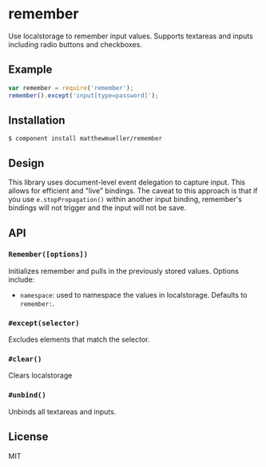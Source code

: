 
# remember

  Use localstorage to remember input values. Supports textareas and inputs including radio buttons and checkboxes.

## Example

```js
var remember = require('remember');
remember().except('input[type=password]');
```

## Installation

    $ component install matthewmueller/remember

## Design

This library uses document-level event delegation to capture input. This allows for efficient and "live" bindings. The caveat to this approach is that if you use `e.stopPropagation()` within another input binding, remember's bindings will not trigger and the input will not be save.

## API

### `Remember([options])`

Initializes remember and pulls in the previously stored values. Options include:

* `namespace`: used to namespace the values in localstorage. Defaults to `remember:`.

### `#except(selector)`

Excludes elements that match the selector.

### `#clear()`

Clears localstorage

### `#unbind()`

Unbinds all textareas and inputs.

## License

  MIT
